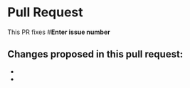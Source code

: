 # Pull Request

This PR fixes #__Enter issue number__

Changes proposed in this pull request:
- 
- 
-


